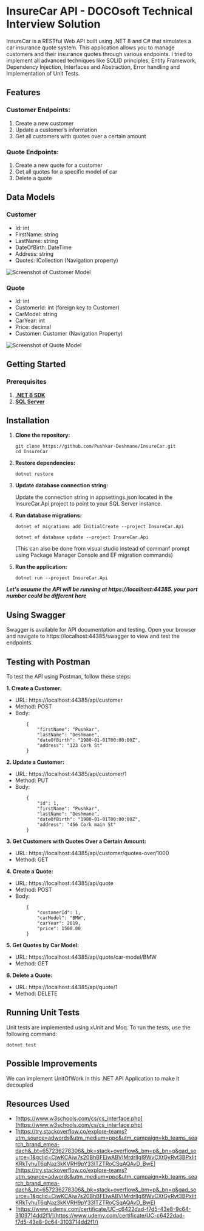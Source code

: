 # InsureCar API - DOCOsoft Technical Interview Solution

InsureCar is a RESTful Web API built using .NET 8 and C# that simulates a car insurance quote system. This application allows you to manage customers and their insurance quotes through various endpoints. I tried to implement all advanced techniques like SOLID principles, Entity Framework, Dependency Injection, Interfaces and Abstraction, Error handling and Implementation of Unit Tests.

## Features
### Customer Endpoints:

1. Create a new customer
2. Update a customer’s information
3. Get all customers with quotes over a certain amount

### Quote Endpoints:

1. Create a new quote for a customer
2. Get all quotes for a specific model of car
3. Delete a quote

## Data Models
### Customer
* Id: int
* FirstName: string
* LastName: string
* DateOfBirth: DateTime
* Address: string
* Quotes: ICollection<Quote> (Navigation property)

![Screenshot of Customer Model](https://github.com/Pushkar-Deshmane/InsureCar/blob/master/InsureCar.Api/img/Customer%20Model.PNG "Customer Model")


### Quote
* Id: int
* CustomerId: int (foreign key to Customer)
* CarModel: string
* CarYear: int
* Price: decimal
* Customer: Customer (Navigation Property)

![Screenshot of Quote Model](https://github.com/Pushkar-Deshmane/InsureCar/blob/master/InsureCar.Api/img/quote%20Model.PNG "Quote Model")


## Getting Started
### Prerequisites
1. [**.NET 8 SDK**](https://dotnet.microsoft.com/en-us/download/dotnet/8.0)
2. [**SQL Server**](https://www.microsoft.com/en-us/sql-server/sql-server-downloads)

## Installation
1. **Clone the repository:**
    ```
    git clone https://github.com/Pushkar-Deshmane/InsureCar.git
    cd InsureCar
    ```
2. **Restore dependencies:**

    `dotnet restore`
   
4. **Update database connection string:**

    Update the connection string in appsettings.json located in the InsureCar.Api project to point to your SQL Server instance.

6. **Run database migrations:**

   `dotnet ef migrations add InitialCreate --project InsureCar.Api`
   
   `dotnet ef database update --project InsureCar.Api`

   (This can also be done from visual studio instead of commanf prompt using Package Manager Console and EF migration commands)

7. **Run the application:**

    `dotnet run --project InsureCar.Api`

***Let's asuume the API will be running at https://localhost:44385. your port number could be different here***

## Using Swagger

Swagger is available for API documentation and testing. Open your browser and navigate to https://localhost:44385/swagger to view and test the endpoints.

## Testing with Postman

To test the API using Postman, follow these steps:

**1. Create a Customer:**

* URL: https://localhost:44385/api/customer
* Method: POST
* Body:
  ```
      {
          "firstName": "Pushkar",
          "lastName": "Deshmane",
          "dateOfBirth": "1980-01-01T00:00:00Z",
          "address": "123 Cork St"
      }
  ```

**2. Update a Customer:**

* URL: https://localhost:44385/api/customer/1
* Method: PUT
* Body:
  ```
      {
          "id": 1,
          "firstName": "Pushkar",
          "lastName": "Deshmane",
          "dateOfBirth": "1980-01-01T00:00:00Z",
          "address": "456 Cork main St"
      }
  ```

**3. Get Customers with Quotes Over a Certain Amount:**

* URL: https://localhost:44385/api/customer/quotes-over/1000
* Method: GET

**4. Create a Quote:**

* URL: https://localhost:44385/api/quote
* Method: POST
* Body:
  ```
      {
          "customerId": 1,
          "carModel": "BMW",
          "carYear": 2019,
          "price": 1500.00
      }
  ```
**5. Get Quotes by Car Model:**

* URL: https://localhost:44385/api/quote/car-model/BMW
* Method: GET

**6. Delete a Quote:**

* URL: https://localhost:44385/api/quote/1
* Method: DELETE

## Running Unit Tests

Unit tests are implemented using xUnit and Moq. To run the tests, use the following command:

`dotnet test`

## Possible Improvements

We can implement UnitOfWork in this .NET API Application to make it decoupled

## Resources Used

* [https://www.w3schools.com/cs/cs_interface.php](https://www.w3schools.com/cs/cs_interface.php)
* [https://try.stackoverflow.co/explore-teams?utm_source=adwords&utm_medium=ppc&utm_campaign=kb_teams_search_brand_emea-dach&_bt=657236278306&_bk=stack+overflow&_bm=p&_bn=g&gad_source=1&gclid=CjwKCAjw7s20BhBFEiwABVIMrdrlIgI9WvCXtGyRvt3BPxIitKRkTyhuT6qNaz3kKVRH9pY33ITZTRoCSqAQAvD_BwE](https://try.stackoverflow.co/explore-teams?utm_source=adwords&utm_medium=ppc&utm_campaign=kb_teams_search_brand_emea-dach&_bt=657236278306&_bk=stack+overflow&_bm=p&_bn=g&gad_source=1&gclid=CjwKCAjw7s20BhBFEiwABVIMrdrlIgI9WvCXtGyRvt3BPxIitKRkTyhuT6qNaz3kKVRH9pY33ITZTRoCSqAQAvD_BwE)
* [https://www.udemy.com/certificate/UC-c6422dad-f7d5-43e8-9c64-3103714dd2f1/](https://www.udemy.com/certificate/UC-c6422dad-f7d5-43e8-9c64-3103714dd2f1/)
     
